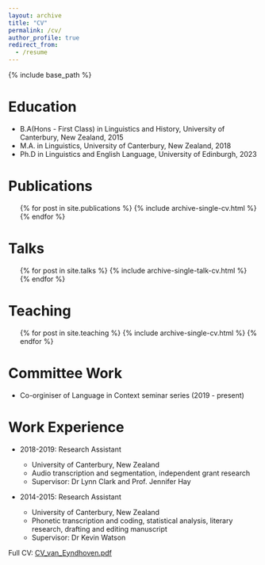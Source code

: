 ```yaml
---
layout: archive
title: "CV"
permalink: /cv/
author_profile: true
redirect_from:
  - /resume
---
```


{% include base_path %}

Education
======
* B.A(Hons - First Class) in Linguistics and History, University of Canterbury, New Zealand, 2015
* M.A. in Linguistics, University of Canterbury, New Zealand, 2018
* Ph.D in Linguistics and English Language, University of Edinburgh, 2023


Publications
======
  <ul>{% for post in site.publications %}
    {% include archive-single-cv.html %}
  {% endfor %}</ul>
  
Talks
======
  <ul>{% for post in site.talks %}
    {% include archive-single-talk-cv.html %}
  {% endfor %}</ul>
  
Teaching
======
  <ul>{% for post in site.teaching %}
    {% include archive-single-cv.html %}
  {% endfor %}</ul>
  
Committee Work
======
* Co-orginiser of Language in Context seminar series (2019 - present)

Work Experience
======
* 2018-2019: Research Assistant
  * University of Canterbury, New Zealand
  * Audio transcription and segmentation, independent grant research
  * Supervisor: Dr Lynn Clark and Prof. Jennifer Hay

* 2014-2015: Research Assistant
  * University of Canterbury, New Zealand
  * Phonetic transcription and coding, statistical analysis, literary research, drafting and editing manuscript
  * Supervisor: Dr Kevin Watson
  
Full CV: 
[CV_van_Eyndhoven.pdf](https://github.com/svaney22/svaney22.github.io/files/6257705/CV_van_Eyndhoven.pdf)
